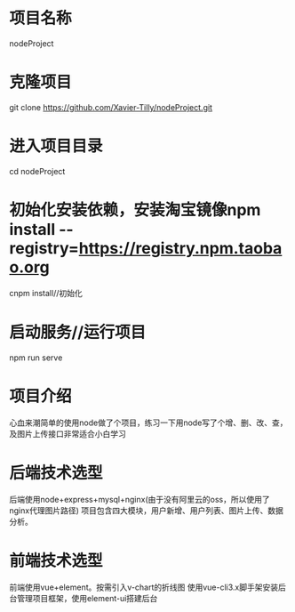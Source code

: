 # 项目名称
nodeProject
# 克隆项目
git clone https://github.com/Xavier-Tilly/nodeProject.git
# 进入项目目录
cd nodeProject
# 初始化安装依赖，安装淘宝镜像npm install --registry=https://registry.npm.taobao.org
cnpm install//初始化
# 启动服务//运行项目
 npm run serve 
# 项目介绍 
心血来潮简单的使用node做了个项目，练习一下用node写了个增、删、改、查，及图片上传接口非常适合小白学习
# 后端技术选型
后端使用node+express+mysql+nginx(由于没有阿里云的oss，所以使用了nginx代理图片路径)
项目包含四大模块，用户新增、用户列表、图片上传、数据分析。
# 前端技术选型
前端使用vue+element。按需引入v-chart的折线图
使用vue-cli3.x脚手架安装后台管理项目框架，使用element-ui搭建后台

